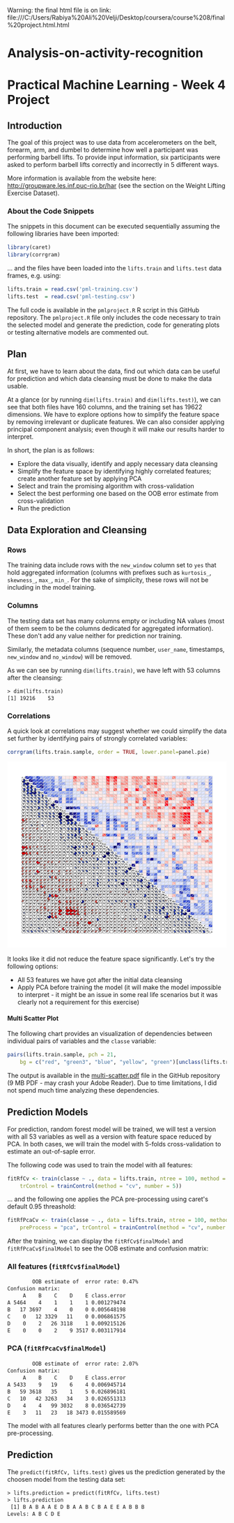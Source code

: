 Warning: the final html file is on link: file:///C:/Users/Rabiya%20Ali%20Velji/Desktop/coursera/course%208/final%20project.html.html
# Analysis-on-activity-recognition
# Practical Machine Learning - Week 4 Project

## Introduction

The goal of this project was to use data from accelerometers on the
belt, forearm, arm, and dumbel to determine how well a participant was
performing barbell lifts. To provide input information, six participants
were asked to perform barbell lifts correctly and incorrectly in 5
different ways.

More information is available from the website here: http://groupware.les.inf.puc-rio.br/har
(see the section on the Weight Lifting Exercise Dataset).

### About the Code Snippets

The snippets in this document can be executed sequentially assuming the
following libraries have been imported:

``` r
library(caret)
library(corrgram)
```

... and the files have been loaded into the `lifts.train` and
`lifts.test` data frames, e.g. using:

``` r
lifts.train = read.csv('pml-training.csv')
lifts.test  = read.csv('pml-testing.csv')
```

The full code is available in the `pmlproject.R` R script in this GitHub
repository. The `pmlproject.R` file only includes the code necessary to train
the selected model and generate the prediction, code for generating plots or
testing alternative models are commented out.

## Plan

At first, we have to learn about the data, find out which data can be
useful for prediction and which data cleansing must be done to make the
data usable.

At a glance (or by running `dim(lifts.train)` and `dim(lifts.test)`), we
can see that both files have 160 columns, and the training set has 19622
dimensions. We have to explore options how to simplify the feature space
by removing irrelevant or duplicate features. We can also consider
applying principal component analysis; even though it will make our results
harder to interpret.

In short, the plan is as follows:
- Explore the data visually, identify and apply necessary data cleansing
- Simplify the feature space by identifying highly correlated features;
create another feature set by applying PCA
- Select and train the promising algorithm with cross-validation
- Select the best performing one based on the OOB error estimate from cross-validation
- Run the prediction

## Data Exploration and Cleansing

### Rows

The training data include rows with the `new_window` column set to `yes`
that hold aggregated information (columns with prefixes such as `kurtosis_`,
`skewness_`, `max_`, `min_`. For the sake of simplicity, these rows will
not be including in the model training.


### Columns

The testing data set has many columns empty or including NA values (most
of them seem to be the columns dedicated for aggregated information).
These don't add any value neither for prediction nor training.

Similarly, the metadata columns (sequence number, `user_name`,
timestamps, `new_window` and `no_window`) will be removed.

As we can see by running `dim(lifts.train)`, we have left with 53 columns after the cleansing:

```
> dim(lifts.train)
[1] 19216    53
```

### Correlations

A quick look at correlations may suggest whether we could simplify the
data set further by identifying pairs of strongly correlated variables:

``` r
corrgram(lifts.train.sample, order = TRUE, lower.panel=panel.pie)
```

![Correlation Matrix](https://raw.githubusercontent.com/koles/pmlproject/master/correlations.png)

It looks like it did not reduce the feature space significantly. Let's try
the following options:
- All 53 features we have got after the initial data cleansing
- Apply PCA before training the model (it will make the model impossible to interpret - it might be an issue in some real life scenarios but it was clearly not a requirement for this exercise)

#### Multi Scatter Plot

The following chart provides an visualization of dependencies between individual pairs
of variables and the `classe` variable:

``` r
pairs(lifts.train.sample, pch = 21,
    bg = c("red", "green3", "blue", "yellow", "green")[unclass(lifts.train.sample$classe)])
```

The output is available in the [multi-scatter.pdf](https://github.com/koles/pmlproject/blob/master/multi-scatter.pdf) file in the GitHub repository (9 MB PDF - may crash your Adobe Reader). Due to time limitations, I did not spend much time analyzing these dependencies.

## Prediction Models

For prediction, random forest model will be trained, we will test a version with all 53 variables as well as a version with feature space reduced by PCA. In both cases, we will train the model with 5-folds cross-validation to estimate an out-of-saple error.

The following code was used to train the model with all features:
``` r
fitRfCv <- train(classe ~ ., data = lifts.train, ntree = 100, method = 'rf',
    trControl = trainControl(method = "cv", number = 5))
```

... and the following one applies the PCA pre-processing using caret's default 0.95 threashold:

``` r
fitRfPcaCv <- train(classe ~ ., data = lifts.train, ntree = 100, method = 'rf',
    preProcess = "pca", trControl = trainControl(method = "cv", number = 5))
```

After the training, we can display the `fitRfCv$finalModel` and `fitRfPcaCv$finalModel`
to see the OOB estimate and confusion matrix:

### All features (`fitRfCv$finalModel`)

```
        OOB estimate of  error rate: 0.47%
Confusion matrix:
     A    B    C    D    E class.error
A 5464    4    1    1    1 0.001279474
B   17 3697    4    0    0 0.005648198
C    0   12 3329   11    0 0.006861575
D    0    2   26 3118    1 0.009215126
E    0    0    2    9 3517 0.003117914
```

### PCA (`fitRfPcaCv$finalModel`)

```
        OOB estimate of  error rate: 2.07%
Confusion matrix:
     A    B    C    D    E class.error
A 5433    9   19    6    4 0.006945714
B   59 3618   35    1    5 0.026896181
C   10   42 3263   34    3 0.026551313
D    4    4   99 3032    8 0.036542739
E    3   11   23   18 3473 0.015589569
```

The model with all features clearly performs better than the one with PCA pre-processing.

## Prediction

The `predict(fitRfCv, lifts.test)` gives us the prediction generated by the choosen model from the testing data set:

```
> lifts.prediction = predict(fitRfCv, lifts.test)
> lifts.prediction
 [1] B A B A A E D B A A B C B A E E A B B B
Levels: A B C D E
```
